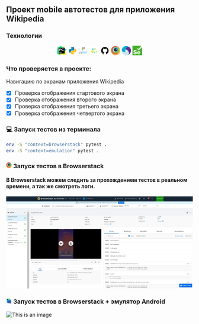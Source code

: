 ## Проект mobile автотестов для приложения Wikipedia

<!-- Технологии -->

### Технологии
<p  align="center">
  <code><img width="5%" title="Pycharm" src="./attachments/logo/pycharm.png"></code>
  <code><img width="5%" title="Python" src="./attachments/logo/python.png"></code>
  <code><img width="5%" title="Pytest" src="./attachments/logo/pytest.png"></code>
  <code><img width="5%" title="Selene" src="./attachments/logo/selene.png"></code>
  <code><img width="5%" title="GitHub" src="./attachments/logo/github.png"></code>
  <code><img width="5%" title="Browserstack" src="./attachments/logo/browserstack.png"></code>
  <code><img width="5%" title="Appium" src="./attachments/logo/appium.png"></code>
  <code><img width="5%" title="Selenium" src="./attachments/logo/selenium.png"></code>

</p>

### Что проверяется в проекте:
Навигацию по экранам приложения Wikipedia 
- [x] Проверка отображения стартового экрана
- [x] Проверка отображения второго экрана
- [x] Проверка отображения третьего экрана
- [x] Проверка отображения четвертого экрана

### :computer: Запуск тестов из терминала
```bash
env -S "context=browserstack" pytest .
env -S "context=emulation" pytest .
```

<!-- Browserstack -->

### <img width="3%" title="Browserstack" src="attachments/logo/browserstack.png"> Запуск тестов в Browserstack
#### В Browserstack можем следить за прохождением тестов в реальном времени, а так же смотреть логи.

![This is an image](attachments/screenshots/browserstack.jpg)

<!-- Android Studio -->
### <img width="3%" title="Android Studio" src="attachments/logo/android-studio-icon.png"> Запуск тестов в Browserstack + эмулятор Android
![This is an image](attachments/video/mobile.gif)